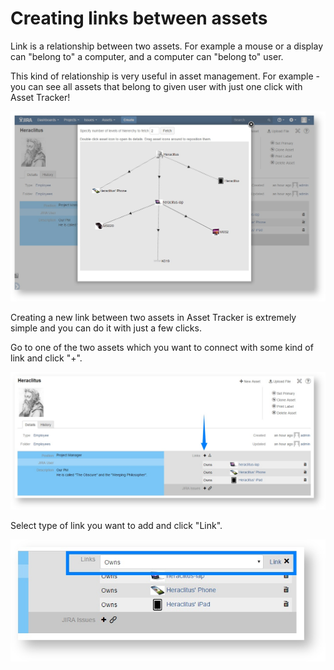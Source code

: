 # Creating links between assets

Link is a relationship between two assets. For example a mouse or a display can "belong to" a computer, and a computer can "belong to" user.

This kind of relationship is very useful in asset management. For example - you can see all assets that belong to given user with just one click with Asset Tracker!

![](../.gitbook/assets/image%20%2838%29.png)

Creating a new link between two assets in Asset Tracker is extremely simple and you can do it with just a few clicks.



Go to one of the two assets which you want to connect with some kind of link and click "+".

![](../.gitbook/assets/image%20%283%29.png)



Select type of link you want to add and click "Link".

![](../.gitbook/assets/image%20%284%29.png)

